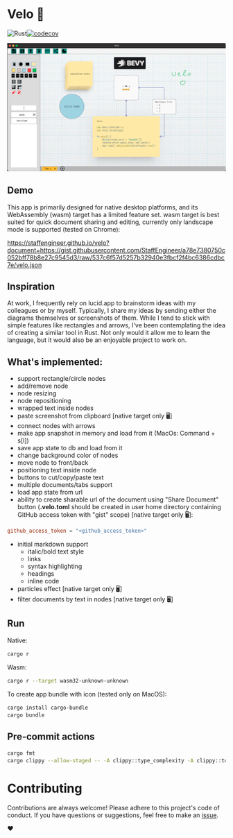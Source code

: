 # Velo 🚵 
![Rust](https://img.shields.io/badge/Rust-lang-000000.svg?style=flat&logo=rust)[![codecov](https://codecov.io/gh/StaffEngineer/velo/branch/main/graph/badge.svg?token=QGEKLM6ZDF)](https://codecov.io/gh/StaffEngineer/velo)

![alt text](velo.png "Velo")

## Demo

This app is primarily designed for native desktop platforms, and its
WebAssembly (wasm) target has a limited feature set. wasm target is best
suited for quick document sharing and editing, currently only landscape
mode is supported (tested on Chrome):

[<https://staffengineer.github.io/velo?document=https://gist.githubusercontent.com/StaffEngineer/a78e7380750c052bff78b8e27c9545d3/raw/537c6f57d5257b32940e3fbcf2f4bc6386cdbc7e/velo.json>](https://staffengineer.github.io/velo?document=https://gist.githubusercontent.com/StaffEngineer/a78e7380750c052bff78b8e27c9545d3/raw/537c6f57d5257b32940e3fbcf2f4bc6386cdbc7e/velo.json)

## Inspiration

At work, I frequently rely on lucid.app to brainstorm ideas with my
colleagues or by myself. Typically, I share my ideas by sending either
the diagrams themselves or screenshots of them. While I tend to stick
with simple features like rectangles and arrows, I\'ve been
contemplating the idea of creating a similar tool in Rust. Not only
would it allow me to learn the language, but it would also be an
enjoyable project to work on.

## What\'s implemented:
-   support rectangle/circle nodes
-   add/remove node
-   node resizing
-   node repositioning
-   wrapped text inside nodes
-   paste screenshot from clipboard [native target only 🖥️] 
-   connect nodes with arrows
-   make app snapshot in memory and load from it (MacOs: Command + s\[l\])
-   save app state to db and load from it
-   change background color of nodes
-   move node to front/back
-   positioning text inside node
-   buttons to cut/copy/paste text
-   multiple documents/tabs support
-   load app state from url
-   ability to create sharable url of the document using \"Share
    Document\" button (**.velo.toml** should be created in user home
    directory containing GitHub access token with \"gist\" scope) [native target only 🖥️]:

   ```toml
   github_access_token = "<github_access_token>"
   ```

- initial markdown support
  - italic/bold text style
  - links
  - syntax highlighting
  - headings
  - inline code
- particles effect [native target only 🖥️]
- filter documents by text in nodes [native target only 🖥️]

## Run

Native:

```sh
cargo r 
```

Wasm:

```sh
cargo r --target wasm32-unknown-unknown
```

To create app bundle with icon (tested only on MacOS):

```sh
cargo install cargo-bundle
cargo bundle
```

## Pre-commit actions

```sh
cargo fmt
cargo clippy --allow-staged -- -A clippy::type_complexity -A clippy::too_many_arguments
```

# Contributing

Contributions are always welcome! Please adhere to this project\'s code
of conduct. If you have questions or suggestions, feel free to make an
[issue](https://github.com/StaffEngineer/velo/issues).

❤️
